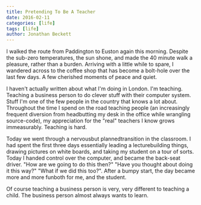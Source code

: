 ```yaml
---
title: Pretending To Be A Teacher
date: 2016-02-11
categories: [life]
tags: [life]
author: Jonathan Beckett
---
```


I walked the route from Paddington to Euston again this morning. Despite the sub-zero temperatures, the sun shone, and made the 40 minute walk a pleasure, rather than a burden. Arriving with a little while to spare, I wandered across to the coffee shop that has become a bolt-hole over the last few days. A few cherished moments of peace and quiet.

I haven't actually written about what I'm doing in London. I'm teaching. Teaching a business person to do clever stuff with their computer system. Stuff I'm one of the few people in the country that knows a lot about. Throughout the time I spend on the road teaching people (an increasingly frequent diversion from headbutting my desk in the office while wrangling source-code), my appreciation for the "real" teachers I know grows immeasurably. Teaching is hard.

Today we went through a nervousbut plannedtransition in the classroom. I had spent the first three days essentially leading a lecturebuilding things, drawing pictures on white boards, and taking my student on a tour of sorts. Today I handed control over the computer, and became the back-seat driver. "How are we going to do this then?" "Have you thought about doing it this way?" "What if we did this too?". After a bumpy start, the day became more and more funboth for me, and the student.

Of course teaching a business person is very, very different to teaching a child. The business person almost always wants to learn.